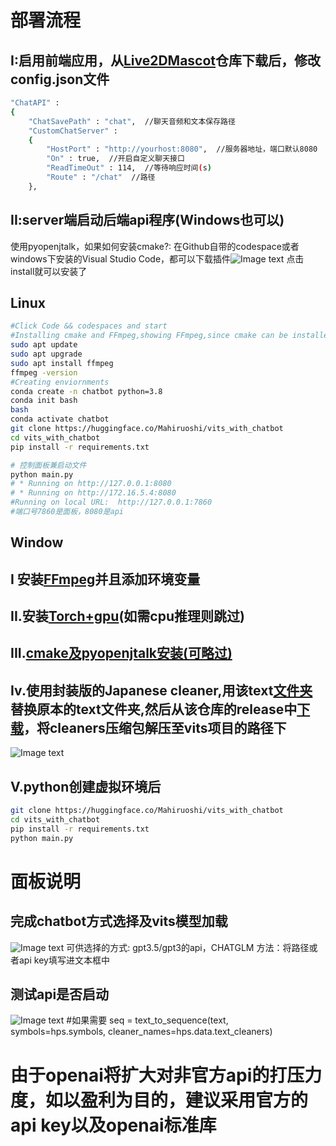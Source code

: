 # 部署流程
## I:启用前端应用，从[Live2DMascot](https://github.com/Arkueid/Live2DMascot)仓库下载后，修改config.json文件
```sh
"ChatAPI" : 
{
	"ChatSavePath" : "chat",  //聊天音频和文本保存路径
	"CustomChatServer" : 
	{
		"HostPort" : "http://yourhost:8080",  //服务器地址，端口默认8080
		"On" : true,  //开启自定义聊天接口
		"ReadTimeOut" : 114,  //等待响应时间(s)
		"Route" : "/chat"  //路径
	},
```
## II:server端启动后端api程序(Windows也可以)
使用pyopenjtalk，如果如何安装cmake?:
在Github自带的codespace或者windows下安装的Visual Studio Code，都可以下载插件![Image text](https://github.com/Paraworks/vits_with_chatgpt-gpt3/blob/onnx/moe/VSC.png)
点击install就可以安装了
## Linux
```sh
#Click Code && codespaces and start
#Installing cmake and FFmpeg,showing FFmpeg,since cmake can be installed directly in the Extensions
sudo apt update
sudo apt upgrade
sudo apt install ffmpeg
ffmpeg -version
#Creating enviornments
conda create -n chatbot python=3.8
conda init bash
bash
conda activate chatbot
git clone https://huggingface.co/Mahiruoshi/vits_with_chatbot
cd vits_with_chatbot
pip install -r requirements.txt

# 控制面板兼启动文件
python main.py
# * Running on http://127.0.0.1:8080
# * Running on http://172.16.5.4:8080
#Running on local URL:  http://127.0.0.1:7860
#端口号7860是面板，8080是api
```
## Window
## I 安装[FFmpeg](https://zhuanlan.zhihu.com/p/118362010)并且添加环境变量
## II.安装[Torch+gpu](https://blog.csdn.net/qq_44173699/article/details/126312680)(如需cpu推理则跳过)
## III.[cmake及pyopenjtalk安装(可略过)](https://www.bilibili.com/video/BV13t4y1V7DV/?spm_id_from=333.880.my_history.page.click)
## Iv.使用封装版的Japanese cleaner,用该text[文件夹](https://github.com/Paraworks/vits_with_chatgpt-gpt3/tree/window/text)替换原本的text文件夹,然后从该仓库的release中[下载](https://github.com/NaruseMioShirakana/JapaneseCleaner)，将cleaners压缩包解压至vits项目的路径下
![Image text](https://github.com/Paraworks/vits_with_chatgpt-gpt3/blob/onnx/moe/c4.png)

## V.python创建虚拟环境后 
```sh
git clone https://huggingface.co/Mahiruoshi/vits_with_chatbot
cd vits_with_chatbot
pip install -r requirements.txt
python main.py
```
# 面板说明
## 完成chatbot方式选择及vits模型加载
![Image text](https://github.com/Paraworks/vits_with_chatgpt-gpt3/blob/onnx/moe/p2.png)
可供选择的方式: gpt3.5/gpt3的api，CHATGLM
方法：将路径或者api key填写进文本框中
## 测试api是否启动
![Image text](https://github.com/Paraworks/vits_with_chatgpt-gpt3/blob/onnx/moe/p3.png)
#如果需要
seq = text_to_sequence(text, symbols=hps.symbols, cleaner_names=hps.data.text_cleaners)

# 由于openai将扩大对非官方api的打压力度，如以盈利为目的，建议采用官方的api key以及openai标准库
